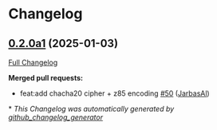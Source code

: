 # Changelog

## [0.2.0a1](https://github.com/JarbasHiveMind/hivemind-websocket-client/tree/0.2.0a1) (2025-01-03)

[Full Changelog](https://github.com/JarbasHiveMind/hivemind-websocket-client/compare/0.1.6...0.2.0a1)

**Merged pull requests:**

- feat:add chacha20 cipher + z85 encoding [\#50](https://github.com/JarbasHiveMind/hivemind-websocket-client/pull/50) ([JarbasAl](https://github.com/JarbasAl))



\* *This Changelog was automatically generated by [github_changelog_generator](https://github.com/github-changelog-generator/github-changelog-generator)*
